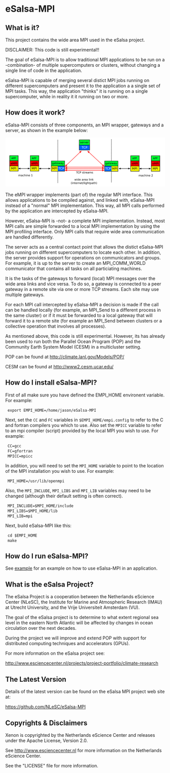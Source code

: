 eSalsa-MPI
==========

What is it? 
-----------

This project contains the wide area MPI used in the eSalsa project. 

DISCLAIMER: This code is still experimental!! 

The goal of eSalsa-MPI is to allow traditional MPI applications to 
be run on a -combination- of multiple supercomputers or clusters, 
without changing a single line of code in the application. 

eSalsa-MPI is capable of merging several distict MPI jobs running 
on different supercomputers and present it to the application a 
a single set of MPI tasks. This way, the application "thinks" it 
is running on a single supercomputer, while in reality it it 
running on two or more. 


How does it work? 
-----------------

eSalsa-MPI consists of three components, an MPI wrapper, gateways
and a server, as shown in the example below:

![example](doc/images/eSalsaMPI-setup.png "Example eSalsa-MPI setup")

The eMPI wrapper implements (part of) the regular MPI interface.
This allows applications to be compiled against, and linked with, 
eSalsa-MPI instead of a "normal" MPI implementation. This way, 
all MPI calls performed by the application are intercepted
by eSalsa-MPI. 

However, eSalsa-MPI is -not- a complete MPI implementation. Instead, 
most MPI calls are simple forwarded to a local MPI implementation 
by using the MPI profiling interface. Only MPI calls that
require wide area communication are handled differently. 

The server acts as a central contact point that allows
the distict eSalsa-MPI jobs running on different supercomputers to
locate each other. In addition, the server provides support for operations
on communicators and groups. For example, it is up to the server to 
create an MPI_COMM_WORLD communicator that contains all tasks on all 
particiating machines.

It is the tasks of the gateways to forward (local) MPI messages over 
the wide area links and vice versa. To do so, a gateway is connected
to a peer gateway in a remote site via one or more TCP streams. Each 
site may use multiple gateways.

For each MPI call intercepted by eSalsa-MPI a decision is made if the 
call can be handled locally (for example, an MPI_Send to a different 
process in the same cluster) or if it must be forwarded to a local 
gateway that will forward it to a remote site (for example an MPI_Send
between clusters or a collective operation that involves all processes). 

As mentioned above, this code is still experimental. However, its has 
already been used to run both the Parallel Ocean Program (POP) and the 
Community Earth System Model (CESM) in a multicluster setting.  
 
POP can be found at <http://climate.lanl.gov/Models/POP/>

CESM can be found at <http://www2.cesm.ucar.edu/>


How do I install eSalsa-MPI?
----------------------------

First of all make sure you have defined the EMPI_HOME environent variable. 
For example: 

     export EMPI_HOME=/home/jason/eSalsa-MPI

Next, set the `CC` and `FC` variables in `$EMPI_HOME/empi.config` to refer 
to the C and fortran compilers you which to use. Also set the `MPICC`
variable to refer to an mpi compiler (script) provided by the local 
MPI you wish to use. For example:

     CC=gcc
     FC=gfortran
     MPICC=mpicc

In addition, you will need to set the `MPI_HOME` variable to point to 
the location of the MPI installation you wish to use. For example:

     MPI_HOME=/usr/lib/openmpi

Also, the `MPI_INCLUDE`, `MPI_LIBS` and `MPI_LIB` variables may need to
be changed (although their default setting is often correct). 

     MPI_INCLUDE=$MPI_HOME/include
     MPI_LIBS=$MPI_HOME/lib
     MPI_LIB=mpi

Next, build eSalsa-MPI like this:

     cd $EMPI_HOME
     make


How do I run eSalsa-MPI?
------------------------

See [example](https://github.com/NLeSC/eSalsa-MPI/tree/develop/example) 
for an example on how to use eSalsa-MPI in an application.


What is the eSalsa Project?
---------------------------

The eSalsa Project is a cooperation between the Netherlands eScience 
Center (NLeSC), the Institute for Marine and Atmospheric Research (IMAU) 
at Utrecht University, and the Vrije Universiteit Amsterdam (VU). 

The goal of the eSalsa project is to determine to what extent regional sea 
level in the eastern North Atlantic will be affected by changes in ocean 
circulation over the next decades.

During the project we will improve and extend POP with support for 
distributed computing techniques and accelerators (GPUs).

For more information on the eSalsa project see:
 
<http://www.esciencecenter.nl/projects/project-portfolio/climate-research>


The Latest Version
------------------

Details of the latest version can be found on the eSalsa MPI project 
web site at:

<https://github.com/NLeSC/eSalsa-MPI>


Copyrights & Disclaimers
------------------------

Xenon is copyrighted by the Netherlands eScience Center and 
releases under the Apache License, Version 2.0.

See <http://www.esciencecenter.nl> for more information on the 
Netherlands eScience Center.

See the "LICENSE" file for more information. 
